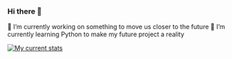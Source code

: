 ### Hi there 👋

🔭 I’m currently working on something to move us closer to the future 
🌱 I’m currently learning Python to make my future project a reality

[![My current stats](https://github-readme-stats.vercel.app/api?MiniZ1nck=anuraghazra)](https://github.com/anuraghazra/github-readme-stats)

<!--
**MiniZ1nck/MiniZ1nck** is a ✨ _special_ ✨ repository because its `README.md` (this file) appears on your GitHub profile.

Here are some ideas to get you started:

- 🔭 I’m currently working on ...
- 🌱 I’m currently learning ...
- 👯 I’m looking to collaborate on ...
- 🤔 I’m looking for help with ...
- 💬 Ask me about ...
- 📫 How to reach me: ...
- 😄 Pronouns: ...
- ⚡ Fun fact: ...
-->
